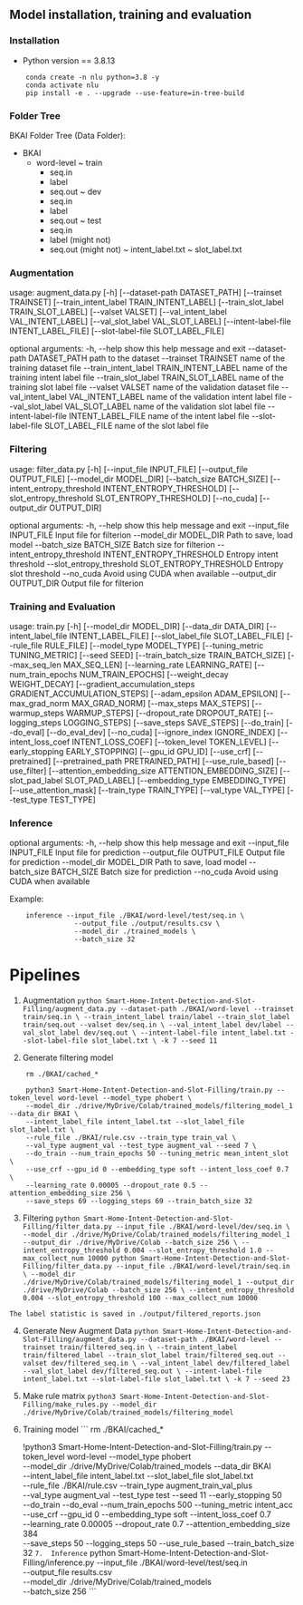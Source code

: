 ## Model installation, training and evaluation

### Installation
- Python version == 3.8.13

```
    conda create -n nlu python=3.8 -y
    conda activate nlu
    pip install -e . --upgrade --use-feature=in-tree-build
```

### Folder Tree
BKAI Folder Tree (Data Folder):
- BKAI
    + word-level
      ~ train
        + seq.in
        + label
        + seq.out
      ~ dev
        + seq.in
        + label
        + seq.out
      ~ test
        + seq.in
        + label (might not)
        + seq.out (might not)
      ~ intent_label.txt
      ~ slot_label.txt

### Augmentation
usage: augment_data.py [-h] [--dataset-path DATASET_PATH]
                       [--trainset TRAINSET]
                       [--train_intent_label TRAIN_INTENT_LABEL]
                       [--train_slot_label TRAIN_SLOT_LABEL]
                       [--valset VALSET]
                       [--val_intent_label VAL_INTENT_LABEL]
                       [--val_slot_label VAL_SLOT_LABEL]
                       [--intent-label-file INTENT_LABEL_FILE]
                       [--slot-label-file SLOT_LABEL_FILE]

optional arguments:
  -h, --help            show this help message and exit
  --dataset-path DATASET_PATH
                        path to the dataset
  --trainset TRAINSET   name of the training dataset file
  --train_intent_label TRAIN_INTENT_LABEL
                        name of the training intent label file
  --train_slot_label TRAIN_SLOT_LABEL
                        name of the training slot label file
  --valset VALSET       name of the validation dataset file
  --val_intent_label VAL_INTENT_LABEL
                        name of the validation intent label file
  --val_slot_label VAL_SLOT_LABEL
                        name of the validation slot label file
  --intent-label-file INTENT_LABEL_FILE
                        name of the intent label file
  --slot-label-file SLOT_LABEL_FILE
                        name of the slot label file

### Filtering
usage: filter_data.py [-h] [--input_file INPUT_FILE] [--output_file OUTPUT_FILE]
                      [--model_dir MODEL_DIR] [--batch_size BATCH_SIZE]
                      [--intent_entropy_threshold INTENT_ENTROPY_THRESHOLD]
                      [--slot_entropy_threshold SLOT_ENTROPY_THRESHOLD] [--no_cuda]
                      [--output_dir OUTPUT_DIR]

optional arguments:
  -h, --help            show this help message and exit
  --input_file INPUT_FILE
                        Input file for filterion
  --model_dir MODEL_DIR
                        Path to save, load model
  --batch_size BATCH_SIZE
                        Batch size for filterion
  --intent_entropy_threshold INTENT_ENTROPY_THRESHOLD
                        Entropy intent threshold
  --slot_entropy_threshold SLOT_ENTROPY_THRESHOLD
                        Entropy slot threshold
  --no_cuda             Avoid using CUDA when available
  --output_dir OUTPUT_DIR
                        Output file for filterion

### Training and Evaluation
usage: train.py [-h]
                [--model_dir MODEL_DIR]
                [--data_dir DATA_DIR]
                [--intent_label_file INTENT_LABEL_FILE]
                [--slot_label_file SLOT_LABEL_FILE]
                [--rule_file RULE_FILE]
                [--model_type MODEL_TYPE]
                [--tuning_metric TUNING_METRIC]
                [--seed SEED]
                [--train_batch_size TRAIN_BATCH_SIZE]
                [--max_seq_len MAX_SEQ_LEN]
                [--learning_rate LEARNING_RATE]
                [--num_train_epochs NUM_TRAIN_EPOCHS]
                [--weight_decay WEIGHT_DECAY]
                [--gradient_accumulation_steps GRADIENT_ACCUMULATION_STEPS]
                [--adam_epsilon ADAM_EPSILON]
                [--max_grad_norm MAX_GRAD_NORM]
                [--max_steps MAX_STEPS]
                [--warmup_steps WARMUP_STEPS]
                [--dropout_rate DROPOUT_RATE]
                [--logging_steps LOGGING_STEPS]
                [--save_steps SAVE_STEPS]
                [--do_train]
                [--do_eval]
                [--do_eval_dev]
                [--no_cuda]
                [--ignore_index IGNORE_INDEX]
                [--intent_loss_coef INTENT_LOSS_COEF]
                [--token_level TOKEN_LEVEL]
                [--early_stopping EARLY_STOPPING]
                [--gpu_id GPU_ID]
                [--use_crf]
                [--pretrained]
                [--pretrained_path PRETRAINED_PATH]
                [--use_rule_based]
                [--use_filter]
                [--attention_embedding_size ATTENTION_EMBEDDING_SIZE]
                [--slot_pad_label SLOT_PAD_LABEL]
                [--embedding_type EMBEDDING_TYPE]
                [--use_attention_mask]
                [--train_type TRAIN_TYPE]
                [--val_type VAL_TYPE]
                [--test_type TEST_TYPE]


### Inference
optional arguments:
  -h, --help            show this help message and exit
  --input_file INPUT_FILE
                        Input file for prediction
  --output_file OUTPUT_FILE
                        Output file for prediction
  --model_dir MODEL_DIR
                        Path to save, load model
  --batch_size BATCH_SIZE
                        Batch size for prediction
  --no_cuda             Avoid using CUDA when available

Example:
```
    inference --input_file ./BKAI/word-level/test/seq.in \
                --output_file ./output/results.csv \
                --model_dir ./trained_models \
                --batch_size 32
```

# Pipelines
   1. Augmentation
    ```
        python Smart-Home-Intent-Detection-and-Slot-Filling/augment_data.py --dataset-path ./BKAI/word-level --trainset train/seq.in \
        --train_intent_label train/label --train_slot_label train/seq.out --valset dev/seq.in \
        --val_intent_label dev/label --val_slot_label dev/seq.out \
        --intent-label-file intent_label.txt --slot-label-file slot_label.txt \
        -k 7 --seed 11
    ```

2. Generate filtering model
```
    rm ./BKAI/cached_*

    python3 Smart-Home-Intent-Detection-and-Slot-Filling/train.py --token_level word-level --model_type phobert \
    --model_dir ./drive/MyDrive/Colab/trained_models/filtering_model_1 --data_dir BKAI \
    --intent_label_file intent_label.txt --slot_label_file slot_label.txt \
    --rule_file ./BKAI/rule.csv --train_type train_val \
    --val_type augment_val --test_type augment_val --seed 7 \
    --do_train --num_train_epochs 50 --tuning_metric mean_intent_slot \
    --use_crf --gpu_id 0 --embedding_type soft --intent_loss_coef 0.7 \
    --learning_rate 0.00005 --dropout_rate 0.5 --attention_embedding_size 256 \
    --save_steps 69 --logging_steps 69 --train_batch_size 32
```
    
   3. Filtering
    ```
        python Smart-Home-Intent-Detection-and-Slot-Filling/filter_data.py --input_file ./BKAI/word-level/dev/seq.in \
        --model_dir ./drive/MyDrive/Colab/trained_models/filtering_model_1 --output_dir ./drive/MyDrive/Colab --batch_size 256 \
        --intent_entropy_threshold 0.004 --slot_entropy_threshold 1.0 --max_collect_num 10000
        python Smart-Home-Intent-Detection-and-Slot-Filling/filter_data.py --input_file ./BKAI/word-level/train/seq.in \
        --model_dir ./drive/MyDrive/Colab/trained_models/filtering_model_1 --output_dir ./drive/MyDrive/Colab --batch_size 256 \
        --intent_entropy_threshold 0.004 --slot_entropy_threshold 100 --max_collect_num 10000
    ```

    The label statistic is saved in ./output/filtered_reports.json

   4.  Generate New Augment Data
    ```
        python Smart-Home-Intent-Detection-and-Slot-Filling/augment_data.py --dataset-path ./BKAI/word-level --trainset train/filtered_seq.in \
        --train_intent_label train/filtered_label --train_slot_label train/filtered_seq.out --valset dev/filtered_seq.in \
        --val_intent_label dev/filtered_label --val_slot_label dev/filtered_seq.out \
        --intent-label-file intent_label.txt --slot-label-file slot_label.txt \
        -k 7 --seed 23
    ```
   5.  Make rule matrix
    ```
       python3 Smart-Home-Intent-Detection-and-Slot-Filling/make_rules.py --model_dir ./drive/MyDrive/Colab/trained_models/filtering_model
    ```

   6.  Training model
    ```
        rm ./BKAI/cached_*

        !python3 Smart-Home-Intent-Detection-and-Slot-Filling/train.py --token_level word-level --model_type phobert \
        --model_dir ./drive/MyDrive/Colab/trained_models --data_dir BKAI \
        --intent_label_file intent_label.txt --slot_label_file slot_label.txt \
        --rule_file ./BKAI/rule.csv --train_type augment_train_val_plus \
        --val_type augment_val --test_type test --seed 11 --early_stopping 50\
        --do_train --do_eval --num_train_epochs 500 --tuning_metric intent_acc \
        --use_crf --gpu_id 0 --embedding_type soft --intent_loss_coef 0.7 \
        --learning_rate 0.00005 --dropout_rate 0.7 --attention_embedding_size 384 \
        --save_steps 50 --logging_steps 50 --use_rule_based --train_batch_size 32 
    ```
    7.  Inference
    ```
        python Smart-Home-Intent-Detection-and-Slot-Filling/inference.py --input_file ./BKAI/word-level/test/seq.in \
                --output_file results.csv \
                --model_dir ./drive/MyDrive/Colab/trained_models \
                --batch_size 256
    ```
